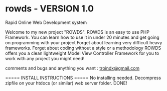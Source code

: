 rowds - VERSION 1.0
=====

Rapid Online Web Development system

Welcome to my new project "ROWDS".
ROWDS is an easy to use PHP Framework. You can learn how to use it in under 20 minutes and get going on programming with your project
Forget about learning very difficult heavy frameworks. Forget about coding without a style or a methodology
ROWDS offers you a clean lightweight Model View Controller Framework for you to work with any project you might need!

comments and bugs and anything you want : troindx@gmail.com

===== INSTALL INSTRUCTIONS =====
No installing needed.
Decompress zipfile on your htdocs (or similar) web server folder.
DONE!